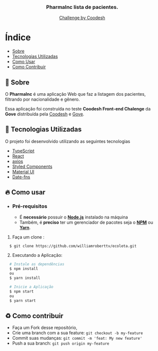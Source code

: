 <h3 align="center">
    <br>
    <b>PharmaInc lista de pacientes.</b>  
    <br>
</h3>

<p align="center">
  <a href="https://rocketseat.com.br">
    <span>Challenge by Coodesh</span>
  </a>
  </p>

# Índice

- [Sobre](#sobre)
- [Tecnologias Utilizadas](#tecnologias-utilizadas)
- [Como Usar](#como-usar)
- [Como Contribuir](#como-contribuir)

<a id="sobre"></a>

## :bookmark: Sobre

O <strong>PharmaInc</strong> é uma aplicação Web que faz a listagem dos pacientes, filtrando por nacionalidade e gênero.

Essa aplicação foi construída no teste <strong>Coodesh Front-end Chalenge</strong> da <strong>Gove</strong> distribuída pela [Coodesh](https://coodesh.com/) e [Gove](https://www.gove.digital/).

<a id="tecnologias-utilizadas"></a>

## :rocket: Tecnologias Utilizadas

O projeto foi desenvolvido utilizando as seguintes tecnologias

- [TypeScript](https://www.typescriptlang.org/)
- [React](https://reactjs.org/)
- [axios](https://github.com/axios/axios)
- [Styled Components](https://www.styled-components.com/)
- [Material UI](https://material-ui.com/pt/)
- [Date-fns](https://date-fns.org/)


<a id="como-usar"></a>

## :fire: Como usar

- ### **Pré-requisitos**

  - É **necessário** possuir o **[Node.js](https://nodejs.org/en/)** instalado na máquina
  - Também, é **preciso** ter um gerenciador de pacotes seja o **[NPM](https://www.npmjs.com/)** ou **[Yarn](https://yarnpkg.com/)**.

1. Faça um clone :

```sh
  $ git clone https://github.com/williamroberttv/ecoleta.git
```

2. Executando a Aplicação:

```sh
  # Instale as dependências
  $ npm install
  ou
  $ yarn install

  # Inicie a Aplicação
  $ npm start
  ou
  $ yarn start

```

<a id="como-contribuir"></a>

## :recycle: Como contribuir

- Faça um Fork desse repositório,
- Crie uma branch com a sua feature: `git checkout -b my-feature`
- Commit suas mudanças: `git commit -m 'feat: My new feature'`
- Push a sua branch: `git push origin my-feature`
